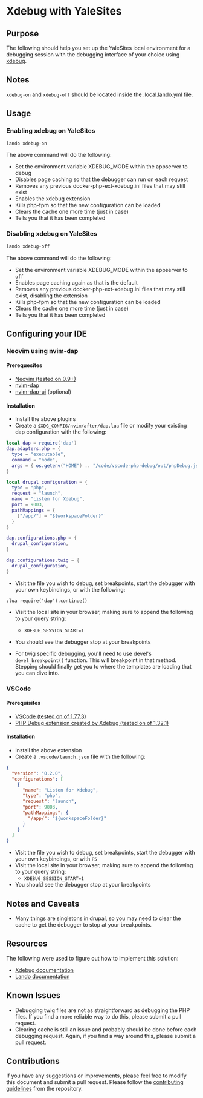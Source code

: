 # Xdebug with YaleSites

## Purpose

The following should help you set up the YaleSites local environment for a debugging session with the debugging interface of your choice using [xdebug](https://xdebug.org).

## Notes

`xdebug-on` and `xdebug-off` should be located inside the .local.lando.yml file.

## Usage

### Enabling xdebug on YaleSites

```sh
lando xdebug-on
```

The above command will do the following:

- Set the environment variable XDEBUG_MODE within the appserver to debug
- Disables page caching so that the debugger can run on each request
- Removes any previous docker-php-ext-xdebug.ini files that may still exist
- Enables the xdebug extension
- Kills php-fpm so that the new configuration can be loaded
- Clears the cache one more time (just in case)
- Tells you that it has been completed

### Disabling xdebug on YaleSites

```sh
lando xdebug-off
```

The above command will do the following:

- Set the environment variable XDEBUG_MODE within the appserver to `off`
- Enables page caching again as that is the default
- Removes any previous docker-php-ext-xdebug.ini files that may still exist, disabling the extension
- Kills php-fpm so that the new configuration can be loaded
- Clears the cache one more time (just in case)
- Tells you that it has been completed

## Configuring your IDE

### Neovim using nvim-dap

#### Prerequesites

- [Neovim (tested on 0.9+)](https://neovim.io)
- [nvim-dap](https://github.com/mfussenegger/nvim-dap)
- [nvim-dap-ui](https://github.com/rcarriga/nvim-dap-ui) (optional)

#### Installation

- Install the above plugins
- Create a `$XDG_CONFIG/nvim/after/dap.lua` file or modify your existing dap configuration with the following:

```lua
local dap = require('dap')
dap.adapters.php = {
  type = "executable",
  command = "node",
  args = { os.getenv("HOME") .. "/code/vscode-php-debug/out/phpDebug.js" }
}

local drupal_configuration = {
  type = "php",
  request = "launch",
  name = "Listen for Xdebug",
  port = 9003,
  pathMappings = {
    ["/app/"] = "${workspaceFolder}"
  }
}

dap.configurations.php = {
  drupal_configuration,
}

dap.configurations.twig = {
  drupal_configuration,
}

```

- Visit the file you wish to debug, set breakpoints, start the debugger with your own keybindings, or with the following:
```vim
:lua require('dap').continue()
```
- Visit the local site in your browser, making sure to append the following to your query string:
  - `XDEBUG_SESSION_START=1`
- You should see the debugger stop at your breakpoints

- For twig specific debugging, you'll need to use devel's `devel_breakpoint()` function.  This will breakpoint in that method.  Stepping should finally get you to where the templates are loading that you can dive into.

### VSCode

#### Prerequisites

- [VSCode (tested on of 1.77.3)](https://code.visualstudio.com)
- [PHP Debug extension created by Xdebug (tested on of 1.32.1)](https://marketplace.visualstudio.com/items?itemName=xdebug.php-debug)

#### Installation

- Install the above extension
- Create a `.vscode/launch.json` file with the following:

```json
{
  "version": "0.2.0",
  "configurations": [
    {
      "name": "Listen for Xdebug",
      "type": "php",
      "request": "launch",
      "port": 9003,
      "pathMappings": {
        "/app/": "${workspaceFolder}"
      }
    }
  ]
}
```

- Visit the file you wish to debug, set breakpoints, start the debugger with your own keybindings, or with `F5`
- Visit the local site in your browser, making sure to append the following to your query string:
  - `XDEBUG_SESSION_START=1`
- You should see the debugger stop at your breakpoints

## Notes and Caveats

- Many things are singletons in drupal, so you may need to clear the cache to get the debugger to stop at your breakpoints.

## Resources

The following were used to figure out how to implement this solution:

- [Xdebug documentation](https://xdebug.org/docs/remote)
- [Lando documentation](https://docs.lando.dev/guides/lando-phpstorm.html)

## Known Issues

- Debugging twig files are not as straightforward as debugging the PHP files.  If you find a more reliable way to do this, please submit a pull request.
- Clearing cache is still an issue and probably should be done before each debugging request.  Again, if you find a way around this, please submit a pull request.

## Contributions

If you have any suggestions or improvements, please feel free to modify this document and submit a pull request.  Please follow the [contributing guidelines](https://github.com/yalesites-org/yalesites-project/blob/develop/docs/CONTRIBUTING.md) from the repository.
